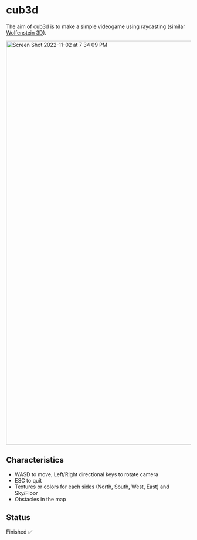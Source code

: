 # cub3d

The aim of cub3d is to make a simple videogame using raycasting (similar [Wolfenstein 3D](https://en.wikipedia.org/wiki/Wolfenstein_3D)).

<img width="1102" alt="Screen Shot 2022-11-02 at 7 34 09 PM" src="https://user-images.githubusercontent.com/46970685/199574436-64a3a2c4-3a8c-45f5-9a59-706ebb2a51e0.png">



## Characteristics

* WASD to move, Left/Right directional keys to rotate camera
* ESC to quit
* Textures or colors for each sides (North, South, West, East) and Sky/Floor
* Obstacles in the map

## Status

Finished :white_check_mark:
